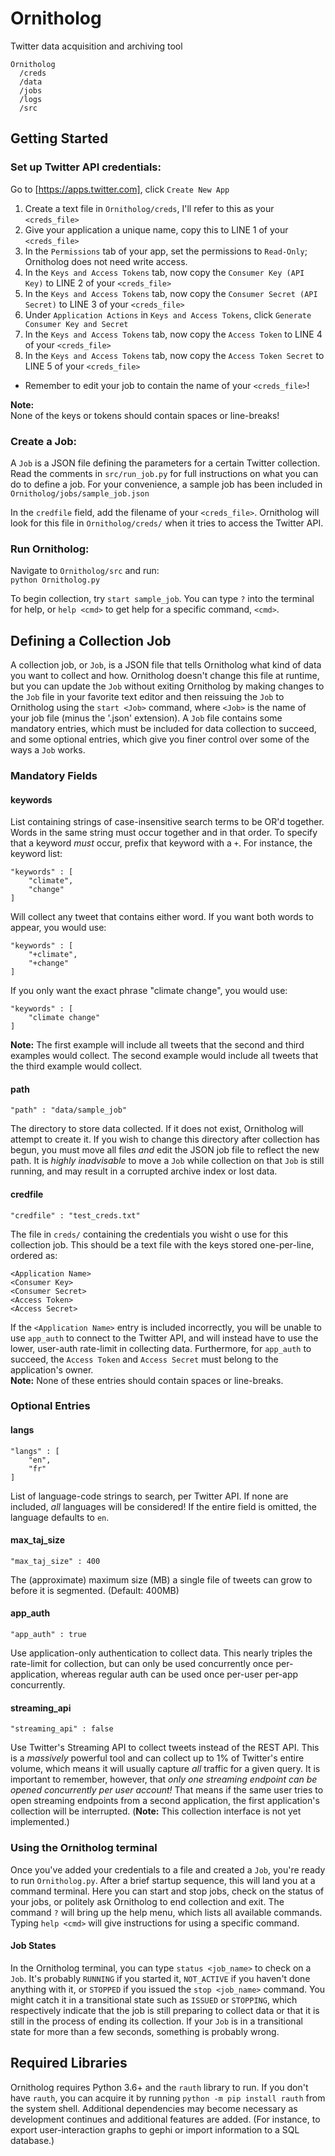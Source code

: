 # Ornitholog
Twitter data acquisition and archiving tool

```
Ornitholog
  /creds
  /data
  /jobs
  /logs
  /src
```

## Getting Started

### Set up Twitter API credentials:
Go to [https://apps.twitter.com], click `Create New App`
1. Create a text file in `Ornitholog/creds`, I'll refer to this as your `<creds_file>`
2. Give your application a unique name, copy this to LINE 1 of your `<creds_file>`
3. In the `Permissions` tab of your app, set the permissions to `Read-Only`; Ornitholog does not need write access.
4. In the `Keys and Access Tokens` tab, now copy the `Consumer Key (API Key)` to LINE 2 of your `<creds_file>`
5. In the `Keys and Access Tokens` tab, now copy the `Consumer Secret (API Secret)` to LINE 3 of your `<creds_file>`
6. Under `Application Actions` in `Keys and Access Tokens`, click `Generate Consumer Key and Secret`
7. In the `Keys and Access Tokens` tab, now copy the `Access Token` to LINE 4 of your `<creds_file>`
8. In the `Keys and Access Tokens` tab, now copy the `Access Token Secret` to LINE 5 of your `<creds_file>`
* Remember to edit your job to contain the name of your `<creds_file>`!


**Note:**  
None of the keys or tokens should contain spaces or line-breaks!



### Create a Job:
A `Job` is a JSON file defining the parameters for a certain Twitter collection. Read the comments in `src/run_job.py` for full instructions on what you can do to define a job. For your convenience, a sample job has been included in `Ornitholog/jobs/sample_job.json`  

In the `credfile` field, add the filename of your `<creds_file>`. Ornitholog will look for this file in `Ornitholog/creds/` when it tries to access the Twitter API.


### Run Ornitholog:
Navigate to `Ornitholog/src` and run:  
`python Ornitholog.py`

To begin collection, try `start sample_job`. You can type `?` into the terminal for help, or `help <cmd>` to get help for a specific command, `<cmd>`.


## Defining a Collection Job

A collection job, or `Job`, is a JSON file that tells Ornitholog what kind of data you want to collect and how. Ornitholog doesn't change this file at runtime, but you can update the `Job` without exiting Ornitholog by making changes to the `Job` file in your favorite text editor and then reissuing the `Job` to Ornitholog using the `start <Job>` command, where `<Job>` is the name of your job file (minus the '.json' extension). A `Job` file contains some mandatory entries, which must be included for data collection to succeed, and some optional entries, which give you finer control over some of the ways a `Job` works.

### Mandatory Fields
#### keywords
List containing strings of case-insensitive search terms to be OR'd together. Words in the same string must occur together and in that order. To specify that a keyword *must* occur, prefix that keyword with a `+`. For instance, the keyword list:
```
"keywords" : [
	"climate",
	"change"
]
```
Will collect any tweet that contains either word. If you want both words to appear, you would use:
```
"keywords" : [
	"+climate",
	"+change"
]
```
If you only want the exact phrase "climate change", you would use:
```
"keywords" : [
	"climate change"
]
```
**Note:** The first example will include all tweets that the second and third examples would collect. The second example would include all tweets that the third example would collect.

#### path
```
"path" : "data/sample_job"
```
The directory to store data collected. If it does not exist, Ornitholog will attempt to create it. If you wish to change this directory after collection has begun, you must move all files *and* edit the JSON job file to reflect the new path. It is *highly inadvisable* to move a `Job` while collection on that `Job` is still running, and may result in a corrupted archive index or lost data.

#### credfile
```
"credfile" : "test_creds.txt"
```
The file in `creds/` containing the credentials you wisht o use for this collection job. This should be a text file with the keys stored one-per-line, ordered as:
```
<Application Name>
<Consumer Key>
<Consumer Secret>
<Access Token>
<Access Secret>
```
If the `<Application Name>` entry is included incorrectly, you will be unable to use `app_auth` to connect to the Twitter API, and will instead have to use the lower, user-auth rate-limit in collecting data. Furthermore, for `app_auth` to succeed, the `Access Token` and `Access Secret` must belong to the application's owner.    
**Note:** None of these entries should contain spaces or line-breaks.  

### Optional Entries
#### langs
```
"langs" : [
	"en",
	"fr"
]
```
List of language-code strings to search, per Twitter API. If none are included, *all* languages will be considered! If the entire field is omitted, the language defaults to `en`.

#### max_taj_size
```
"max_taj_size" : 400
```
The (approximate) maximum size (MB) a single file of tweets can grow to before it is segmented. (Default: 400MB)

#### app_auth
```
"app_auth" : true
```
Use application-only authentication to collect data. This nearly triples the rate-limit for collection, but can only be used concurrently once per-application, whereas regular auth can be used once per-user per-app concurrently.

#### streaming_api
```
"streaming_api" : false
``` 
Use Twitter's Streaming API to collect tweets instead of the REST API. This is a *massively* powerful tool and can collect up to 1% of Twitter's entire volume, which means it will usually capture *all* traffic for a given query. It is important to remember, however, that *only one streaming endpoint can be opened concurrently per user account!* That means if the same user tries to open streaming endpoints from a second application, the first application's collection will be interrupted. (**Note:** This collection interface is not yet implemented.)


### Using the Ornitholog terminal
Once you've added your credentials to a file and created a `Job`, you're ready to run `Ornitholog.py`. After a brief startup sequence, this will land you at a command terminal. Here you can start and stop jobs, check on the status of your jobs, or politely ask Ornitholog to end collection and exit. The command `?` will bring up the help menu, which lists all available commands. Typing `help <cmd>` will give instructions for using a specific command.

#### Job States
In the Ornitholog terminal, you can type `status <job_name>` to check on a `Job`. It's probably `RUNNING` if you started it, `NOT_ACTIVE` if you haven't done anything with it, or `STOPPED` if you issued the `stop <job_name>` command. You might catch it in a transitional state such as `ISSUED` or `STOPPING`, which respectively indicate that the job is still preparing to collect data or that it is still in the process of ending its collection. If your `Job` is in a transitional state for more than a few seconds, something is probably wrong.

## Required Libraries
Ornitholog requires Python 3.6+ and the `rauth` library to run. If you don't have `rauth`, you can acquire it by running `python -m pip install rauth` from the system shell. Additional dependencies may become necessary as development continues and additional features are added. (For instance, to export user-interaction graphs to gephi or import information to a SQL database.)


